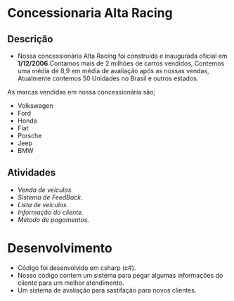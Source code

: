 # Concessionaria Alta Racing


## Descrição

- Nossa concessionária Alta Racing foi construída e inaugurada oficial em __1/12/2006__ Contamos mais de 2 milhões de carros vendidos, Contemos uma média de 8,9 em média de avaliação após as nossas vendas, Atualmente contemos 50 Unidades no Brasil e outros estados.


 As marcas vendidas em nossa concessionária são;

- Volkswagen
- Ford
- Honda
- Fiat
- Porsche
- Jeep
- BMW


## Atividades
- _Venda de veículos._
- _Sistema de FeedBack._
- _Lista de veículos._
- _Informação do cliente._
- _Metodo de pagamentos._

# Desenvolvimento

-   Código foi desenvolvido em csharp (c#).
-   Nosso código contem um sistema para pegar algumas informações do cliente para um melhor atendimento.
-   Um sistema de avaliação para sastifação para novos clientes.
